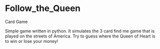 # Follow_the_Queen
Card Game

Simple game written in python. It simulates the 3 card find me game that is played on the streets of America. Try to guess where the Queen of Heart is to win or lose your money!
